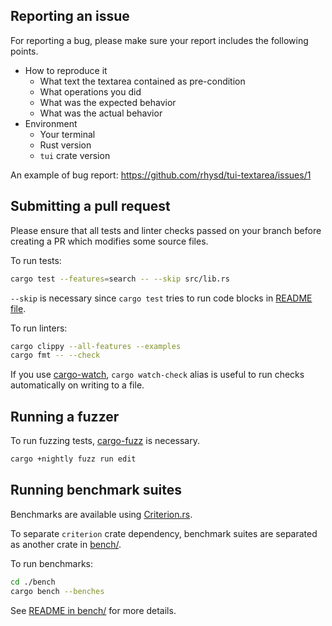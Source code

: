 ## Reporting an issue

For reporting a bug, please make sure your report includes the following points.

- How to reproduce it
  - What text the textarea contained as pre-condition
  - What operations you did
  - What was the expected behavior
  - What was the actual behavior
- Environment
  - Your terminal
  - Rust version
  - `tui` crate version

An example of bug report: https://github.com/rhysd/tui-textarea/issues/1

## Submitting a pull request

Please ensure that all tests and linter checks passed on your branch before creating a PR which modifies some source files.

To run tests:

```sh
cargo test --features=search -- --skip src/lib.rs
```

`--skip` is necessary since `cargo test` tries to run code blocks in [README file](./README.md).

To run linters:

```sh
cargo clippy --all-features --examples
cargo fmt -- --check
```

If you use [cargo-watch][], `cargo watch-check` alias is useful to run checks automatically on writing to a file.

## Running a fuzzer

To run fuzzing tests, [cargo-fuzz][] is necessary.

```sh
cargo +nightly fuzz run edit
```

## Running benchmark suites

Benchmarks are available using [Criterion.rs][criterion].

To separate `criterion` crate dependency, benchmark suites are separated as another crate in [bench/](./bench).

To run benchmarks:

```sh
cd ./bench
cargo bench --benches
```

See [README in bench/](./bench/README.md) for more details.

[cargo-watch]: https://crates.io/crates/cargo-watch
[cargo-fuzz]: https://github.com/rust-fuzz/cargo-fuzz
[criterion]: https://github.com/bheisler/criterion.rs
